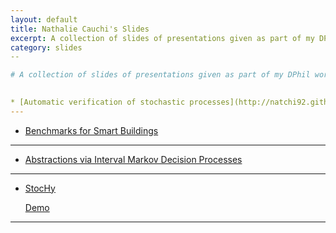 ```yaml
---
layout: default
title: Nathalie Cauchi's Slides
excerpt: A collection of slides of presentations given as part of my DPhil work
category: slides
--

# A collection of slides of presentations given as part of my DPhil work
 

* [Automatic verification of stochastic processes](http://natchi92.github.io/slides/viva_presentation.pdf)
---
```


* [Benchmarks for Smart Buildings](http://natchi92.github.io/slides/Benchmarks.pdf)
---

* [Abstractions via Interval Markov Decision Processes](http://natchi92.github.io/slides/Efficiency.pdf)
---

* [StocHy](http://natchi92.github.io/slides/StocHy.pdf)

  [Demo](https://www.youtube.com/watch?v=PhCzbTqBVck&feature=youtu.be)
---
